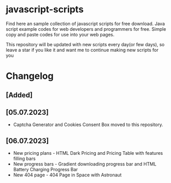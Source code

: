 # javascript-scripts
Find here an sample collection of javascript scripts for free download. Java script example codes for web developers and programmers for free. Simple copy and paste codes for use into your web pages.

This repository will be updated with new scripts every day(or few days), so leave a star if you like it and want me to continue making new scripts for you

# Changelog

## [Added]

## [05.07.2023] 

- Captcha Generator and Cookies Consent Box moved to this repository.

## [06.07.2023] 

- New pricing plans - HTML Dark Pricing and Pricing Table with features filling bars
- New progress bars - Gradient downloading progress bar and HTML Battery Charging Progress Bar
- New 404 page - 404 Page in Space with Astronaut
